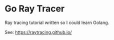 # Go Ray Tracer
Ray tracing tutorial written so I could learn Golang.

See: https://raytracing.github.io/
